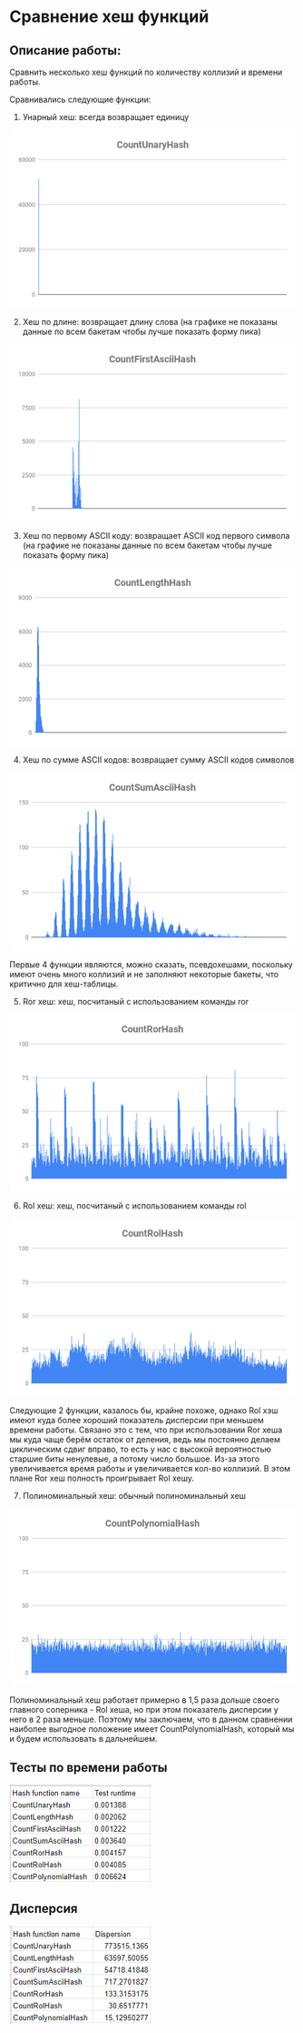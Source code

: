 # Сравнение хеш функций

## Описание работы:

Сравнить несколько хеш функций по количеству коллизий и времени работы.

Сравнивались следующие функции:

1) Унарный хеш: всегда возвращает единицу

![](Graphics/CountUnaryHash.png)

2) Хеш по длине: возвращает длину слова (на графике не показаны данные по всем бакетам чтобы лучше показать форму пика)

![](Graphics/CountFirstAsciiHash.png)

3) Хеш по первому ASCII коду: возвращает ASCII код первого символа (на графике не показаны данные по всем бакетам чтобы лучше показать форму пика)

![](Graphics/CountLengthHash.png)

4) Хеш по сумме ASCII кодов: возвращает сумму ASCII кодов символов

![](Graphics/CountSumAsciiHash.png)

Первые 4 функции являются, можно сказать, псевдохешами, поскольку имеют очень много коллизий и не заполняют некоторые бакеты, что критично для хеш-таблицы.

5) Ror хеш: хеш, посчитаный с использованием команды ror

![](Graphics/CountRorHash.png)

6) Rol хеш: хеш, посчитаный с использованием команды rol

![](Graphics/CountRolHash.png)

Следующие 2 функции, казалось бы, крайне похоже, однако Rol хэш имеют куда более хороший показатель дисперсии при меньшем времени работы. Связано это с тем, что при использовании Ror хеша мы куда чаще берём остаток от деления, ведь мы постоянно делаем циклическим сдвиг вправо, то есть у нас с высокой вероятностью старшие биты ненулевые, а потому число большое. Из-за этого увеличивается время работы и увеличивается кол-во коллизий. В этом плане Ror хеш полность проигрывает Rol хешу.

7) Полиноминальный хеш: обычный полиноминальный хеш

![](Graphics/CountPolynomialHash.png)

Полиноминальный хеш работает примерно в 1,5 раза дольше своего главного соперника - Rol хеша, но при этом показатель дисперсии у него в 2 раза меньше. Поэтому мы заключаем, что в данном сравнении наиболее выгодное положение имеет CountPolynomialHash, который мы и будем использовать в дальнейшем.

## Тесты по времени работы

![](Results/Runtime.png)

## Дисперсия

![](Results/Dispersion.png)
